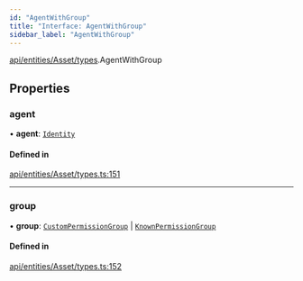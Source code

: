 ```yaml
---
id: "AgentWithGroup"
title: "Interface: AgentWithGroup"
sidebar_label: "AgentWithGroup"
---
```


[api/entities/Asset/types](../../../../../../modules/API/Entities/Asset/Types/Types.md).AgentWithGroup

## Properties

### agent

• **agent**: [`Identity`](../../../../../../classes/API/Entities/Identity/Identity.md)

#### Defined in

[api/entities/Asset/types.ts:151](https://github.com/PolymeshAssociation/polymesh-sdk/blob/fbf6882d0/src/api/entities/Asset/types.ts#L151)

___

### group

• **group**: [`CustomPermissionGroup`](../../../../../../classes/API/Entities/CustomPermissionGroup/CustomPermissionGroup.md) \| [`KnownPermissionGroup`](../../../../../../classes/API/Entities/KnownPermissionGroup/KnownPermissionGroup.md)

#### Defined in

[api/entities/Asset/types.ts:152](https://github.com/PolymeshAssociation/polymesh-sdk/blob/fbf6882d0/src/api/entities/Asset/types.ts#L152)
